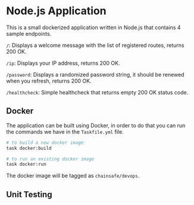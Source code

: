 # Node.js Application

This is a small dockerized application written in Node.js that contains 4 sample endpoints.

`/`: Displays a welcome message with the list of registered routes, returns 200 OK.

`/ip`: Displays your IP address, returns 200 OK.

`/password`: Displays a randomized password string, it should be renewed when you refresh, returns
200 OK.

`/healthcheck`: Simple healthcheck that returns empty 200 OK status code.

## Docker

The application can be built using Docker, in order to do that you can run the commands we have in
the `Taskfile.yml` file.

```sh
# to build a new docker image
task docker:build

# to run an existing docker image
task docker:run
```

The docker image will be tagged as `chainsafe/devops`.

## Unit Testing




